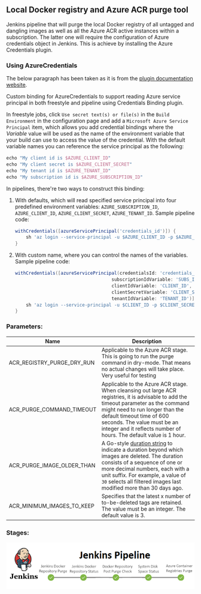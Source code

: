 ## Local Docker registry and Azure ACR purge tool

Jenkins pipeline that will purge the local Docker registry of all untagged and dangling images as well as all the Azure ACR active instances within a subscription. The latter one will require the configuration of Azure credentials object in Jenkins. This is achieve by installing the Azure Credentials plugin.

### Using AzureCredentials

The below paragraph has been taken as it is from the [plugin documentation website](https://plugins.jenkins.io/azure-credentials/).

Custom binding for AzureCredentials to support reading Azure service principal in both freestyle and pipeline using Credentials Binding plugin.

In freestyle jobs, click `Use secret text(s) or file(s)` in the `Build Environment` in the configuration page and add a `Microsoft Azure Service Principal` item, which allows you add credential bindings where the *Variable* value will be used as the name of the environment variable that your build can use to access the value of the credential. With the default variable names you can reference the service principal as the following:

```groovy
echo "My client id is $AZURE_CLIENT_ID"
echo "My client secret is $AZURE_CLIENT_SECRET"
echo "My tenant id is $AZURE_TENANT_ID"
echo "My subscription id is $AZURE_SUBSCRIPTION_ID"
```

In pipelines, there're two ways to construct this binding:

1. With defaults, which will read specified service principal into four predefined environment variables: `AZURE_SUBSCRIPTION_ID`, `AZURE_CLIENT_ID`, `AZURE_CLIENT_SECRET`, `AZURE_TENANT_ID`. Sample pipeline code:

   ```groovy
   withCredentials([azureServicePrincipal('credentials_id')]) {
       sh 'az login --service-principal -u $AZURE_CLIENT_ID -p $AZURE_CLIENT_SECRET -t $AZURE_TENANT_ID'
   }
   ```

2. With custom name, where you can control the names of the variables. Sample pipeline code:

   ```groovy
   withCredentials([azureServicePrincipal(credentialsId: 'credentials_id',
                                       subscriptionIdVariable: 'SUBS_ID',
                                       clientIdVariable: 'CLIENT_ID',
                                       clientSecretVariable: 'CLIENT_SECRET',
                                       tenantIdVariable: 'TENANT_ID')]) {
       sh 'az login --service-principal -u $CLIENT_ID -p $CLIENT_SECRET -t $TENANT_ID'
   }
   ```

### Parameters:

| Name                       | Description                                                  |
| -------------------------- | ------------------------------------------------------------ |
| ACR_REGISTRY_PURGE_DRY_RUN | Applicable to the Azure ACR stage. This is going to run the purge command in dry-mode. That means no actual changes will take place. Very useful for testing |
| ACR_PURGE_COMMAND_TIMEOUT  | Applicable to the Azure ACR stage. When cleansing out large ACR registries, it is advisable to add the timeout parameter as the command might need to run longer than the default timeout time of 600 seconds. The value must be an integer and it reflects number of hours. The default value is 1 hour. |
| ACR_PURGE_IMAGE_OLDER_THAN | A Go-style [duration string](https://golang.org/pkg/time/) to indicate a duration beyond which images are deleted. The duration consists of a sequence of one or more decimal numbers, each with a unit suffix. For example, a value of `30` selects all filtered images last modified more than 30 days ago. |
| ACR_MINIMUM_IMAGES_TO_KEEP | Specifies that the latest x number of to-be-deleted tags are retained. The value must be an integer. The default value is 3. |

### Stages:

<img src="https://github.com/graadi/container-registry-purge-jenkins-pipeline/blob/main/img/pipline.png" alt="Pipeline Stages"/>